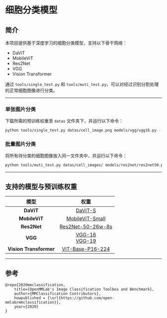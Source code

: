 细胞分类模型
===========================

## 简介
本项目提供基于深度学习的细胞分类模型，支持以下骨干网络：
- DaViT
- MobileViT
- Res2Net
- VGG
- Vision Transformer

通过 `tools/single_test.py` 和 `tools/muti_test.py`，可以对经过识别分割处理的正常细胞图像进行分类。

---

### 单张图片分类
下载所需的预训练权重至 `datas` 文件夹下，并运行以下命令：
```bash
python tools/single_test.py datas/cell_image.png models/vgg/vgg16.py --classes-map datas/classes_map.txt
```

### 批量图片分类
将所有待分类的细胞图像放入同一文件夹中，并运行以下命令：
```bash
python tools/muti_test.py datas/cell_images/ models/res2net/res2net50.py --classes-map datas/classes_map.txt
```

---

## 支持的模型与预训练权重

| 模型 | 权重 |
| :---: | :---: |
| **DaViT** | [DaViT-S](https://download.openmmlab.com/mmclassification/v0/davit/davit-small_3rdparty_in1k_20221116-51a849a6.pth)|
| **MobileViT** | [MobileViT-Small](https://download.openmmlab.com/mmclassification/v0/mobilevit/mobilevit-small_3rdparty_in1k_20221018-cb4f741c.pth) |
| **Res2Net** | [Res2Net-50-26w-8s](https://download.openmmlab.com/mmclassification/v0/res2net/res2net50-w26-s8_3rdparty_8xb32_in1k_20210927-f547a94b.pth)|
| **VGG** | [VGG-16](https://download.openmmlab.com/mmclassification/v0/vgg/vgg16_batch256_imagenet_20210208-db26f1a5.pth)<br>[VGG-19](https://download.openmmlab.com/mmclassification/v0/vgg/vgg19_batch256_imagenet_20210208-e6920e4a.pth) |
| **Vision Transformer** | [ViT-Base-P16-224](https://download.openmmlab.com/mmclassification/v0/vit/pretrain/vit-base-p16_3rdparty_pt-64xb64_in1k-224_20210928-02284250.pth)|

---

## 参考
```
@repo{2020mmclassification,
    title={OpenMMLab's Image Classification Toolbox and Benchmark},
    author={MMClassification Contributors},
    howpublished = {\url{https://github.com/open-mmlab/mmclassification}},
    year={2020}
}
```
